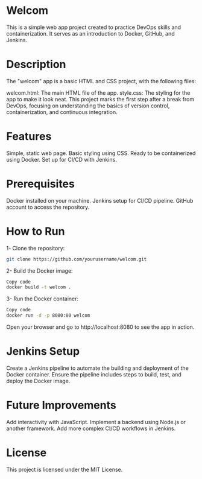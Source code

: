 # Welcom
This is a simple web app project created to practice DevOps skills and containerization. It serves as an introduction to Docker, GitHub, and Jenkins.

# Description
The "welcom" app is a basic HTML and CSS project, with the following files:

welcom.html: The main HTML file of the app.
style.css: The styling for the app to make it look neat.
This project marks the first step after a break from DevOps, focusing on understanding the basics of version control, containerization, and continuous integration.

# Features
Simple, static web page.
Basic styling using CSS.
Ready to be containerized using Docker.
Set up for CI/CD with Jenkins.
# Prerequisites
Docker installed on your machine.
Jenkins setup for CI/CD pipeline.
GitHub account to access the repository.
# How to Run
1- Clone the repository:
``` bash
git clone https://github.com/yourusername/welcom.git
```
2- Build the Docker image:
``` bash
Copy code
docker build -t welcom .
```
3- Run the Docker container:
```bash
Copy code
docker run -d -p 8080:80 welcom
```
Open your browser and go to http://localhost:8080 to see the app in action.

# Jenkins Setup
Create a Jenkins pipeline to automate the building and deployment of the Docker container.
Ensure the pipeline includes steps to build, test, and deploy the Docker image.
# Future Improvements
Add interactivity with JavaScript.
Implement a backend using Node.js or another framework.
Add more complex CI/CD workflows in Jenkins.
# License
This project is licensed under the MIT License.


